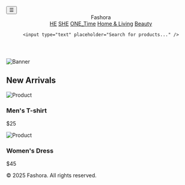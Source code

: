 <html lang="en">
<head>

  <meta charset="UTF-8" />
  <meta name="viewport" content="width=device-width, initial-scale=1.0" />
  <title>Fashion Store</title>
  <link rel="stylesheet" href="style.css" />
</head>
 <button class="menu-toggle" id="menuToggle">☰</button>
<body>
 <nav class="navbar">
  <header>
    <div class="logo">Fashora</div>
    <nav>
      <a href="he.html">HE</a>
      <a href="she.html">SHE</a>
      <a href="1.html">ONE_Time</a>
      <a href="#">Home & Living</a>
      <a href="#">Beauty</a>
    </nav>

    <input type="text" placeholder="Search for products..." />
<script src="script.js"></script>
  </header>

  <section class="banner">
    <img src="https://via.placeholder.com/1200x400" alt="Banner" />
  </section>

  <section class="products">
    <h2>New Arrivals</h2>
    <div class="product-grid">
      <div class="product-card">
        <img src="https://via.placeholder.com/200x250" alt="Product" />
        <h3>Men's T-shirt</h3>
        <p>$25</p>
      </div>
      <div class="product-card">
        <img src="https://via.placeholder.com/200x250" alt="Product" />
        <h3>Women's Dress</h3>
        <p>$45</p>
      </div>
      <!-- Add more product cards -->
    </div>
  </section>

  <footer>
    <p>© 2025 Fashora. All rights reserved.</p>
  </footer>
</body>
</html>
